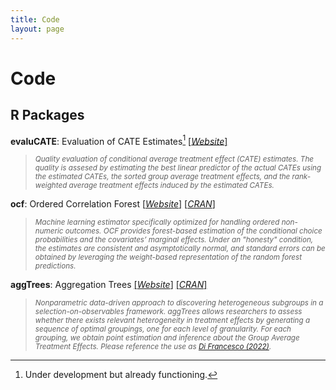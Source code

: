 ```yaml
---
title: Code
layout: page
---
```


# Code

## R Packages

**evaluCATE**: Evaluation of CATE Estimates[^1]
[[*Website*]](https://riccardo-df.github.io/evaluCATE/)
> <sub> *Quality evaluation of conditional average treatment effect (CATE) estimates. The quality is assesed by estimating the best linear predictor of the actual CATEs using the estimated CATEs, the sorted group average treatment effects, and the rank-weighted average treatment effects induced by the estimated CATEs.* </sub>

**ocf**: Ordered Correlation Forest 
[[*Website*]](https://riccardo-df.github.io/ocf/)
[[*CRAN*]](https://cran.r-project.org/web/packages/ocf/index.html)
> <sub> *Machine learning estimator specifically optimized for handling ordered non-numeric outcomes. OCF provides forest-based estimation of the conditional choice probabilities and the covariates’ marginal effects. Under an "honesty" condition, the estimates are consistent and asymptotically normal, and standard errors can be obtained by leveraging the weight-based representation of the random forest predictions.* </sub>

**aggTrees**: Aggregation Trees 
[[*Website*]](https://riccardo-df.github.io/aggTrees/)
[[*CRAN*]](https://cran.r-project.org/web/packages/aggTrees/index.html)
> <sub> *Nonparametric data-driven approach to discovering heterogeneous subgroups in a selection-on-observables framework. aggTrees allows researchers to assess whether there exists relevant heterogeneity in treatment effects by generating a sequence of optimal groupings, one for each level of granularity. For each grouping, we obtain point estimation and inference about the Group Average Treatment Effects. Please reference the use as [Di Francesco (2022)](https://papers.ssrn.com/sol3/papers.cfm?abstract_id=4304256).* </sub>

[^1]: Under development but already functioning.
